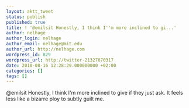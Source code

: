 ```yaml
---
layout: aktt_tweet
status: publish
published: true
title: ! '@emilsit Honestly, I think I''m more inclined to gi...'
author: nelhage
author_login: nelhage
author_email: nelhage@mit.edu
author_url: http://nelhage.com
wordpress_id: 829
wordpress_url: http://twitter-21327670317
date: 2010-08-16 12:28:29.000000000 +02:00
categories: []
tags: []
---
```

@emilsit Honestly, I think I'm more inclined to give if they just ask. It feels less like a bizarre ploy to subtly guilt me.
